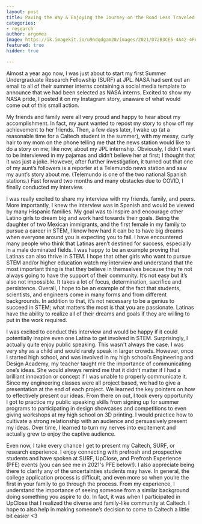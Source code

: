 ```yaml
---
layout: post
title: Paving the Way & Enjoying the Journey on the Road Less Traveled
categories:
- research
author: argomez
image: https://ik.imagekit.io/u9ndqdgam20/images/2021/D72B3CE5-4A42-4FA8-84B0-1AB71C3BCD47.jpeg
featured: true
hidden: true

---
```

Almost a year ago now, I was just about to start my first Summer Undergraduate Research Fellowship  (SURF) at JPL. NASA had sent out an email to all of their summer interns containing a social media template to announce that we had been selected as NASA interns. Excited to show my NASA pride, I posted it on my Instagram story, unaware of what would come out of this small action.

My friends and family were all very proud and happy to hear about my accomplishment. In fact, my aunt wanted to repost my story to show off my achievement to her friends. Then, a few days later, I wake up (at a reasonable time for a Caltech student in the summer), with my messy, curly hair to my mom on the phone telling me that the news station would like to do a story on me; like now, about my JPL internship. Obviously, I didn’t want to be interviewed in my pajamas and didn’t believe her at first; I thought that it was just a joke. However, after further investigation, it turned out that one of my aunt’s followers is a reporter at a Telemundo news station and saw my aunt’s story about me. (Telemundo is one of the two national Spanish stations.) Fast  forward two months and many obstacles due to COVID, I finally conducted my interview.

I was really excited to share my interview with my friends, family, and peers. More importantly, I knew the interview was in Spanish and would be viewed by many Hispanic families. My goal was to inspire and encourage other Latino girls to dream big and work hard towards their goals. Being the daughter of two Mexican immigrants, and the first female in my family to pursue a career in STEM, I know how hard it can be to have big dreams when everyone around you is expecting you to fail. I have encountered many people who think that Latinas aren’t destined for success, especially in a male dominated fields. I was happy to be an example proving that Latinas can also thrive in STEM. I hope that other girls who want to pursue STEM and/or higher education watch my interview and understand that the most important thing is that they believe in themselves because they’re not always going to have the support of their community. It’s not easy but it’s also not impossible. It takes a lot of focus, determination, sacrifice and persistence. Overall, I hope to be an example of the fact that students, scientists, and engineers come in many forms and from different backgrounds. In addition to that, it’s not necessary to be a genius to succeed in STEM; what matters the most is that you are passionate. Latinas have the ability to realize all of their dreams and goals if they are willing to put in the work required.


I was excited to conduct this interview and would be happy if it could potentially inspire even one Latina to get involved in STEM. Surprisingly, I actually quite enjoy public speaking. This wasn't always the case. I was very shy as a child and would rarely speak in larger crowds. However, once I started high school, and was involved in my high school’s Engineering and Design Academy, my teacher taught me the importance of communicating one’s ideas. She would always remind me that it didn’t matter if I had a brilliant innovation or concept if I was unable to properly communicate it. Since my engineering classes were all project based, we had to give a presentation at the end of each project. We learned the key pointers on how to effectively present our ideas. From there on out, I took every opportunity I got to practice my public speaking skills from signing up for summer programs to participating in design showcases and competitions to even giving workshops at my high school on 3D printing. I would practice how to cultivate a strong relationship with an audience and persuasively present my ideas. Over time, I learned to turn my nerves into excitement and actually grew to enjoy the captive audience.

Even now, I take every chance I get to present my Caltech, SURF, or research experience. I enjoy connecting with prefrosh and prospective students and have spoken at SURF, UpClose, and Prefrosh Experience (PFE) events (you can see me in 2021's PFE below!). I also appreciate being there to clarify any of the uncertainties students may have. In general, the college application process is difficult, and even more so when you’re the first in your family to go through the process. From my experience, I understand the importance of seeing someone from a similar background doing something you aspire to do. In fact, it was when I participated in UpClose that I realized the diverse and family-like community at Caltech. I hope to also help in making someone’s decision to come to Caltech a little bit easier <3